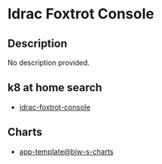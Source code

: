 # Idrac Foxtrot Console

## Description

No description provided.

## k8 at home search

- [idrac-foxtrot-console](https://nanne.dev/k8s-at-home-search/#/idrac-foxtrot-console)

## Charts

- [app-template@bjw-s-charts](https://bjw-s.github.io/helm-charts/)
